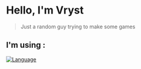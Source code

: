 # Hello, I'm Vryst
> Just a random guy trying to make some games

## I'm using :
[![Language](https://skillicons.dev/icons?i=python)](https://skillicons.dev)

